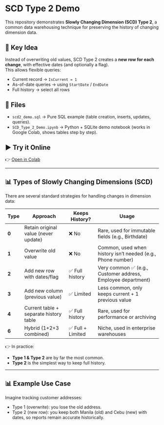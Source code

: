 # SCD Type 2 Demo

This repository demonstrates **Slowly Changing Dimension (SCD) Type 2**, a common data warehousing technique for preserving the history of changing dimension data.

## 🔹 Key Idea
Instead of overwriting old values, SCD Type 2 creates a **new row for each change**, with effective dates (and optionally a flag).  
This allows flexible queries:
- Current record → `IsCurrent = 1`
- As-of-date queries → using `StartDate` / `EndDate`
- Full history → select all rows

## 📂 Files
- `scd2_demo.sql` → Pure SQL example (table creation, inserts, updates, queries).
- `SCD_Type_2_Demo.ipynb` → Python + SQLite demo notebook (works in Google Colab, shows tables step by step).

## ▶️ Try it Online
👉 [Open in Colab](https://colab.research.google.com/drive/1_lli546ZV3KPNwMrN8YYLspRIxEGvGPT?usp=sharing)  

---

## 📊 Types of Slowly Changing Dimensions (SCD)

There are several standard strategies for handling changes in dimension data:

| **Type** | **Approach** | **Keeps History?** | **Usage** |
|----------|--------------|--------------------|-----------|
| **0** | Retain original value (never update) | ❌ No | Rare, used for immutable fields (e.g., Birthdate) |
| **1** | Overwrite old value | ❌ No | Common, used when history isn’t needed (e.g., Phone number) |
| **2** | Add new row with dates/flag | ✅ Full history | Very common ✅ (e.g., Customer address, Employee department) |
| **3** | Add new column (previous value) | ✅ Limited | Less common, only keeps current + 1 previous value |
| **4** | Current table + separate history table | ✅ Full history | Rare, used for performance or archiving |
| **6** | Hybrid (1+2+3 combined) | ✅ Full + Limited | Niche, used in enterprise warehouses |

👉 In practice:
- **Type 1 & Type 2** are by far the most common.  
- **Type 2** is the simplest way to keep full history.  

---

## 📊 Example Use Case
Imagine tracking customer addresses:
- Type 1 (overwrite): you lose the old address.  
- Type 2 (new row): you keep both Manila (old) and Cebu (new) with dates, so reports remain accurate historically.  
